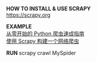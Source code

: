 **HOW TO INSTALL & USE SCRAPY**  
https://scrapy.org  

**EXAMPLE**  
[从零开始的 Python 爬虫速成指南](https://mp.weixin.qq.com/s/RHLGwYmsR2l3qvdQgQDedQ)  
[使用 Scrapy 构建一个网络爬虫](https://mp.weixin.qq.com/s/IX9punuoixvXsLVnDZZA4w)  

**RUN**
scrapy crawl MySpider
